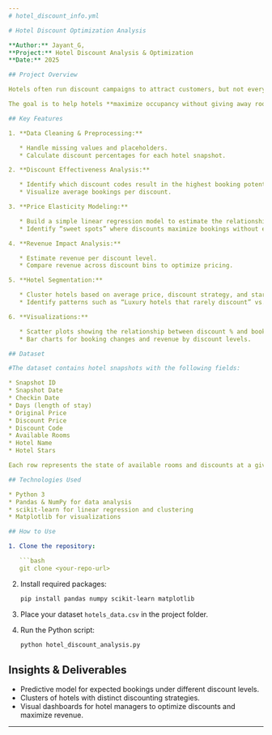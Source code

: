 ```yaml
---  
# hotel_discount_info.yml

# Hotel Discount Optimization Analysis

**Author:** Jayant_G,
**Project:** Hotel Discount Analysis & Optimization
**Date:** 2025

## Project Overview

Hotels often run discount campaigns to attract customers, but not every discount strategy is effective. Some discounts boost room bookings, while others reduce revenue without increasing occupancy. This project analyzes hotel reservation snapshots to identify the most effective discount strategies across different hotels, dates, and star ratings.

The goal is to help hotels **maximize occupancy without giving away rooms too cheaply**, optimize revenue, and understand how different types of hotels respond to discounts.

## Key Features

1. **Data Cleaning & Preprocessing:**

   * Handle missing values and placeholders.
   * Calculate discount percentages for each hotel snapshot.

2. **Discount Effectiveness Analysis:**

   * Identify which discount codes result in the highest booking potential.
   * Visualize average bookings per discount.

3. **Price Elasticity Modeling:**

   * Build a simple linear regression model to estimate the relationship between discount percentage and bookings.
   * Identify “sweet spots” where discounts maximize bookings without excessive revenue loss.

4. **Revenue Impact Analysis:**

   * Estimate revenue per discount level.
   * Compare revenue across discount bins to optimize pricing.

5. **Hotel Segmentation:**

   * Cluster hotels based on average price, discount strategy, and star ratings.
   * Identify patterns such as “Luxury hotels that rarely discount” vs. “Mid-range hotels that aggressively discount.”

6. **Visualizations:**

   * Scatter plots showing the relationship between discount % and booking changes.
   * Bar charts for booking changes and revenue by discount levels.

## Dataset

#The dataset contains hotel snapshots with the following fields:

* Snapshot ID
* Snapshot Date
* Checkin Date
* Days (length of stay)
* Original Price
* Discount Price
* Discount Code
* Available Rooms
* Hotel Name
* Hotel Stars

Each row represents the state of available rooms and discounts at a given snapshot.

## Technologies Used

* Python 3
* Pandas & NumPy for data analysis
* scikit-learn for linear regression and clustering
* Matplotlib for visualizations

## How to Use

1. Clone the repository:

   ```bash
   git clone <your-repo-url>
   ```
2. Install required packages:

   ```bash
   pip install pandas numpy scikit-learn matplotlib
   ```
3. Place your dataset `hotels_data.csv` in the project folder.
4. Run the Python script:

   ```bash
   python hotel_discount_analysis.py
   ```

## Insights & Deliverables

* Predictive model for expected bookings under different discount levels.
* Clusters of hotels with distinct discounting strategies.
* Visual dashboards for hotel managers to optimize discounts and maximize revenue.

---
```


